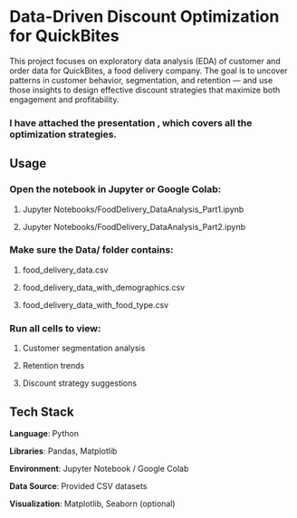 
#  Data-Driven Discount Optimization for QuickBites

This project focuses on exploratory data analysis (EDA) of customer and order data for QuickBites, a food delivery company. The goal is to uncover patterns in customer behavior, segmentation, and retention — and use those insights to design effective discount strategies that maximize both engagement and profitability.

### I have attached the presentation , which covers all the optimization strategies.


## Usage


### Open the notebook in Jupyter or Google Colab:

1. Jupyter Notebooks/FoodDelivery_DataAnalysis_Part1.ipynb

2. Jupyter Notebooks/FoodDelivery_DataAnalysis_Part2.ipynb

### Make sure the Data/ folder contains:

1. food_delivery_data.csv

2. food_delivery_data_with_demographics.csv

3. food_delivery_data_with_food_type.csv

### Run all cells to view:

1. Customer segmentation analysis

2. Retention trends

3. Discount strategy suggestions
## Tech Stack

**Language**: Python

**Libraries**: Pandas, Matplotlib

**Environment**: Jupyter Notebook / Google Colab

**Data Source**: Provided CSV datasets

**Visualization**: Matplotlib, Seaborn (optional)
